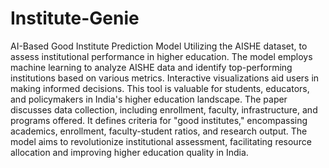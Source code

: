 # Institute-Genie
AI-Based Good Institute Prediction Model
Utilizing the AISHE dataset, to assess institutional performance in higher education. The model employs machine learning to analyze AISHE data and identify top-performing institutions based on various metrics. Interactive visualizations aid users in making informed decisions. This tool is valuable for students, educators, and policymakers in India's higher education landscape. The paper discusses data collection, including enrollment, faculty, infrastructure, and programs offered. It defines criteria for "good institutes," encompassing academics, enrollment, faculty-student ratios, and research output. The model aims to revolutionize institutional assessment, facilitating resource allocation and improving higher education quality in India.
